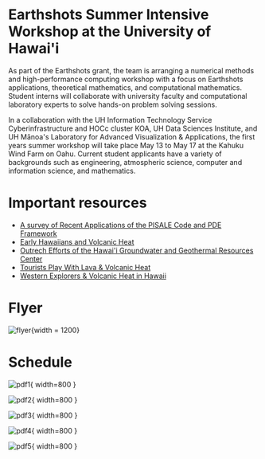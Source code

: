 # Earthshots Summer Intensive Workshop at the University of Hawai'i
As part of the Earthshots grant, the team is arranging a numerical methods and high-performance computing workshop with a focus on Earthshots applications, theoretical mathematics, and computational mathematics. Student interns will collaborate with university faculty and computational laboratory experts to solve hands-on problem solving sessions.

In a collaboration with the UH Information Technology Service Cyberinfrastructure and HOCc cluster KOA, UH Data Sciences Institute, and UH Mānoa's Laboratory for Advanced Visualization & Applications, the first years summer workshop will take place May 13 to May 17 at the Kahuku Wind Farm on Oahu. Current student applicants have a variety of backgrounds such as engineering, atmospheric science, computer and information science, and mathematics.

# Important resources
- [A survey of Recent Applications of the PISALE Code and PDE Framework](https://drive.google.com/file/d/17qU-qEZKaXY8nIrzPzJzB1pRIa9J3950/view?usp=drive_link)
- [Early Hawaiians and Volcanic Heat](https://drive.google.com/file/d/1-QYkbGfEk0zAIjePz90D9rAy984Yug_c/view?usp=drive_link)
- [Outrech Efforts of the Hawai'i Groundwater and Geothermal Resources Center](https://drive.google.com/file/d/1pHtpadFJy9jlMZjV_b1VRAeDNTwBsVzM/view?usp=drive_link)
- [Tourists Play With Lava & Volcanic Heat](https://drive.google.com/file/d/1rFk5-rn0B6tngbKKZ_OvmFuzOjWc6X8B/view?usp=drive_link)
- [Western Explorers & Volcanic Heat in Hawaii](https://drive.google.com/file/d/131RY-AeiF6YCpFnXguMHmK1KDltImEAo/view?usp=drive_link)

# Flyer
![flyer](img/flyer/Flyer_-_Summer_School-1-1.png){width = 1200}

# Schedule
![pdf1](img/schedule/EarthShot-SummerSchool-Agenda-2-1.png){ width=800 }

![pdf2](img/schedule/EarthShot-SummerSchool-Agenda-2-2.png){ width=800 }

![pdf3](img/schedule/EarthShot-SummerSchool-Agenda-2-3.png){ width=800 }

![pdf4](img/schedule/EarthShot-SummerSchool-Agenda-2-4.png){ width=800 }

![pdf5](img/schedule/EarthShot-SummerSchool-Agenda-2-5.png){ width=800 }
